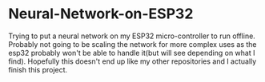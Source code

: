 # Neural-Network-on-ESP32
Trying to put a neural network on my ESP32 micro-controller to run offline. Probably not going to be scaling the network for more complex uses as the esp32 probably won't be able to handle it(but will see depending on what I find). Hopefully this doesn't end up like my other repositories and I actually finish this project.
